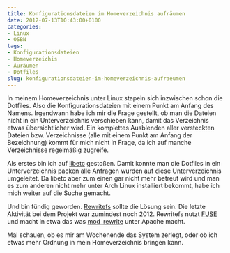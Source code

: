 ```yaml
---
title: Konfigurationsdateien im Homeverzeichnis aufräumen
date: 2012-07-13T10:43:00+0100
categories:
- Linux
- OSBN
tags:
- Konfigurationsdateien
- Homeverzeichis
- Auräumen
- Dotfiles
slug: konfigurationsdateien-im-homeverzeichnis-aufraeumen
---
```

In meinem Homeverzeichnis unter Linux stapeln sich inzwischen schon die Dotfiles. Also die Konfigurationsdateien mit einem Punkt am Anfang des Namens. Irgendwann habe ich mir die Frage gestellt, ob man die Dateien nicht in ein Unterverzeichnis verschieben kann, damit das Verzeichnis etwas übersichtlicher wird. Ein komplettes Ausblenden aller versteckten Dateien bzw. Verzeichnisse (alle mit einem Punkt am Anfang der Bezeichnung) kommt für mich nicht in Frage, da ich auf manche Verzeichnisse regelmäßig zugreife.

Als erstes bin ich auf [libetc](http://ordiluc.net/fs/libetc "libetc") gestoßen. Damit konnte man die Dotfiles in ein Unterverzeichnis packen alle Anfragen wurden auf diese Unterverzeichnis umgeleitet. Da libetc aber zum einen gar nicht mehr betreut wird und man es zum anderen nicht mehr unter Arch Linux installiert bekommt, habe ich mich weiter auf die Suche gemacht.

Und bin fündig geworden. [Rewritefs](https://github.com/sloonz/rewritefs "rewritefs") sollte die Lösung sein. Die letzte Aktivität bei dem Projekt war zumindest noch 2012. Rewritefs nutzt [FUSE](http://de.wikipedia.org/wiki/Filesystem_in_Userspace "FUSE") und macht in etwa das was [mod_rewrite](http://de.wikipedia.org/wiki/Rewrite-Engine "mod_rewrite") unter Apache macht.

Mal schauen, ob es mir am Wochenende das System zerlegt, oder ob ich etwas mehr Ordnung in mein Homeverzeichnis bringen kann.
